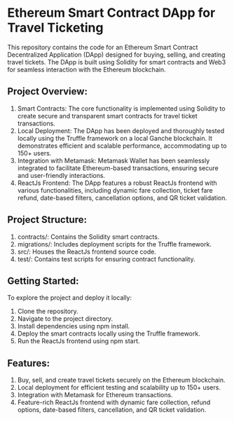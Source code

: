 # Ethereum Smart Contract DApp for Travel Ticketing

This repository contains the code for an Ethereum Smart Contract Decentralized Application (DApp) designed for buying, selling, and creating travel tickets. The DApp is built using Solidity for smart contracts and Web3 for seamless interaction with the Ethereum blockchain.

## Project Overview:

1. Smart Contracts: The core functionality is implemented using Solidity to create secure and transparent smart contracts for travel ticket transactions.
2. Local Deployment: The DApp has been deployed and thoroughly tested locally using the Truffle framework on a local Ganche blockchain. It demonstrates efficient and scalable performance, accommodating up to 150+ users.
3. Integration with Metamask: Metamask Wallet has been seamlessly integrated to facilitate Ethereum-based transactions, ensuring secure and user-friendly interactions.
4. ReactJs Frontend: The DApp features a robust ReactJs frontend with various functionalities, including dynamic fare collection, ticket fare refund, date-based filters, cancellation options, and QR ticket validation.

## Project Structure:

1. contracts/: Contains the Solidity smart contracts.
2. migrations/: Includes deployment scripts for the Truffle framework.
3. src/: Houses the ReactJs frontend source code.
4. test/: Contains test scripts for ensuring contract functionality.

## Getting Started:

To explore the project and deploy it locally:

1. Clone the repository.
2. Navigate to the project directory.
3. Install dependencies using npm install.
4. Deploy the smart contracts locally using the Truffle framework.
5. Run the ReactJs frontend using npm start.
   
## Features:

1. Buy, sell, and create travel tickets securely on the Ethereum blockchain.
2. Local deployment for efficient testing and scalability up to 150+ users.
3. Integration with Metamask for Ethereum transactions.
4. Feature-rich ReactJs frontend with dynamic fare collection, refund options, date-based filters, cancellation, and QR ticket validation.
